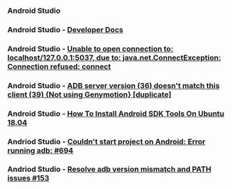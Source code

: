 ### Android Studio

### Android Studio - [Developer Docs](https://developer.android.com/studio)

### Android Studio - [Unable to open connection to: localhost/127.0.0.1:5037, due to: java.net.ConnectException: Connection refused: connect](https://stackoverflow.com/questions/56471689/unable-to-open-connection-to-localhost-127-0-0-15037-due-to-java-net-connect/56471779)

### Android Studio - [ADB server version (36) doesn't match this client (39) {Not using Genymotion} [duplicate]](https://stackoverflow.com/questions/43050370/adb-server-version-36-doesnt-match-this-client-39-not-using-genymotion/43109658)

### Android Studio - [How To Install Android SDK Tools On Ubuntu 18.04](https://android.tutorials24x7.com/blog/how-to-install-android-sdk-tools-on-ubuntu#:~:text=Install%20SDK%20Tools,sdk%20directory%20created%20by%20us.)


### Andriod Studio - [Couldn't start project on Android: Error running adb: #694](https://github.com/expo/expo-cli/issues/694)

### Andriod Studio - [Resolve adb version mismatch and PATH issues #153](https://github.com/expo/expo-cli/issues/153)